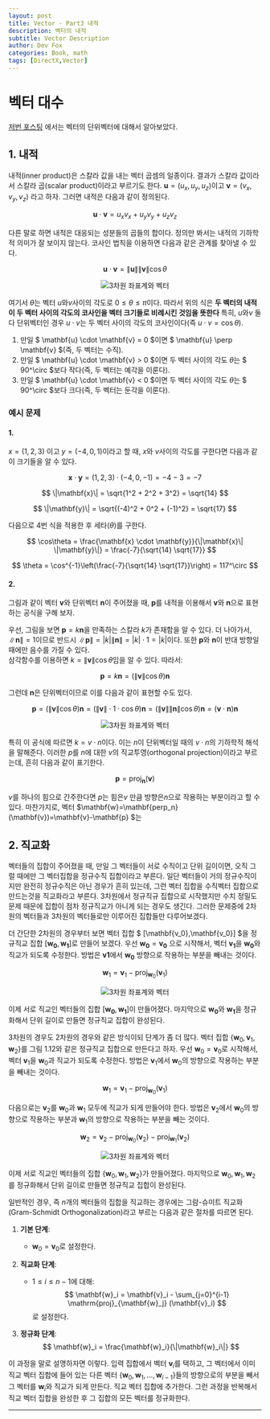 ```yaml
---
layout: post
title: Vector - Part3 내적
description: 벡터의 내적
subtitle: Vector Description
author: Dev Fox
categories: Book, math
tags: [DirectX,Vector]
---
```


# 벡터 대수

[저번 포스팅](https://dev-foxx.github.io/posts/Vector-Part2/) 에서는 벡터의 단위벡터에 대해서 알아보았다.

## 1. 내적

내적(inner product)은 스칼라 값을 내는 벡터 곱셈의 일종이다. 결과가 스칼라 값이라서 스칼라 곱(scalar product)이라고 부르기도 한다. $\mathbf{u} = (u_x, u_y, u_z)$이고
$\mathbf{v} = (v_x, v_y, v_z)$ 라고 하자. 그러면 내적은 다음과 같이 정의된다.

$$
\mathbf{u} \cdot \mathbf{v} = u_xv_x+u_yv_y+u_zv_z \tag{3}
$$

다른 말로 하면 내적은 대응되는 성분들의 곱들의 합이다. 정의만 봐서는 내적의 기하학적 의미가 잘 보이지 않는다. 코사인 법칙을 이용하면 다음과 같은 관계를 찾아낼 수 있다.



$$
\mathbf{u} \cdot \mathbf{v} = \|\mathbf{u}\| \|\mathbf{v}\| \cos \theta \tag{4}
$$

<div style="text-align: center;">
  <img src="https://github.com/user-attachments/assets/3ca04b68-d6dc-4bc5-b33f-c42cd46ee825" alt="3차원 좌표계와 벡터" />
  <p><em></em></p>
</div>


여기서 $\theta$는 벡터 $u$와$v$사이의 각도로 $0 \leq \theta \leq \pi$이다. 따라서 위의 식은 **두 벡터의 내적이 두 벡터 사이의 각도의 코사인을 벡터 크기들로 비례시킨 것임을 뜻한다** 특히, $u$와$v$ 둘 다 단위벡터인 경우 $u\cdot v$는 두 벡터 사이의 각도의 코사인이다(즉 $u  \cdot v = \cos\theta$).

1. 만일 $ \mathbf{u} \cdot \mathbf{v} = 0 $이면 $ \mathbf{u} \perp \mathbf{v} $(즉, 두 벡터는 수직).
2. 만일 $ \mathbf{u} \cdot \mathbf{v} > 0 $이면 두 벡터 사이의 각도 $\theta$는 $ 90^\circ $보다 작다(즉, 두 벡터는 예각을 이룬다).
3. 만일 $ \mathbf{u} \cdot \mathbf{v} < 0 $이면 두 벡터 사이의 각도 $\theta$는 $ 90^\circ $보다 크다(즉, 두 벡터는 둔각을 이룬다).

### 예시 문제

#### 1.

$x = (1,2,3)$ 이고 $y=(-4,0,1)$이라고 할 때, $x$와 $v$사이의 각도를 구한다면 다음과 같이 크기들을 알 수 있다.

$$
\mathbf{x} \cdot \mathbf{y} = (1, 2, 3) \cdot (-4, 0, -1) = -4 - 3 = -7
$$  

$$
\|\mathbf{x}\| = \sqrt{1^2 + 2^2 + 3^2} = \sqrt{14}
$$  

$$
\|\mathbf{y}\| = \sqrt{(-4)^2 + 0^2 + (-1)^2} = \sqrt{17}
$$

다음으로 4번 식을 적용한 후 세타($\theta$)를 구한다.

$$
\cos\theta = \frac{\mathbf{x} \cdot \mathbf{y}}{\|\mathbf{x}\| \|\mathbf{y}\|} = \frac{-7}{\sqrt{14} \sqrt{17}}
$$

$$
\theta = \cos^{-1}\left(\frac{-7}{\sqrt{14} \sqrt{17}}\right) = 117^\circ
$$

#### 2.


그림과 같이 벡터 $\mathbf{v}$와 단위벡터 $\mathbf{n}$이 주어졌을 때, $\mathbf{p}$를 내적을 이용해서 $\mathbf{v}$와 $\mathbf{n}$으로 표현하는 공식을 구해 보자.

우선, 그림을 보면 $\mathbf{p} = k\mathbf{n}$을 만족하는 스칼라 $k$가 존재함을 알 수 있다. 더 나아가서, $\|\mathbf{n}\| = 1$이므로 반드시 $\|\mathbf{p}\| = |k| \|\mathbf{n}\| = |k| \cdot 1 = |k|$이다. 또한 $\mathbf{p}$와 $\mathbf{n}$이 반대 방향일 때에만 음수를 가질 수 있다. <br>
삼각함수를 이용하면 $k = \|\mathbf{v}\| \cos\theta$임을 알 수 있다. 따라서:

$$
\mathbf{p} = k\mathbf{n} = (\|\mathbf{v}\| \cos\theta)\mathbf{n}
$$

그런데 $\mathbf{n}$은 단위벡터이므로 이를 다음과 같이 표현할 수도 있다.

$$
\mathbf{p} = (\|\mathbf{v}\| \cos\theta) \mathbf{n} = (\|\mathbf{v}\| \cdot 1 \cdot \cos\theta) \mathbf{n} = (\|\mathbf{v}\| \|\mathbf{n}\| \cos\theta) \mathbf{n} = (\mathbf{v} \cdot \mathbf{n}) \mathbf{n}
$$

<div style="text-align: center;">
  <img src="https://github.com/user-attachments/assets/2b1f2e67-a067-4418-851e-a95567b237b0" alt="3차원 좌표계와 벡터" />
  <p><em></em></p>
</div>

특히 이 공식에 따르면 $k = v\cdot n$이다. 이는 $n$이 단위벡터일 때의 $v\cdot n$의 기하학적 해석을 말해준다.
이러한 $p$를 $n$에 대한 $v$의 직교투영(orthogonal projection)이라고 부르는데, 흔히 다음과 같이 표기한다.

$$
\mathbf{p} = \mathrm{proj}_{\mathbf{n}} (\mathbf{v})
$$

$v$를 하나의 힘으로 간주한다면 $p$는 힘은$v$ 만큼 방향은$n$으로 작용하는 부분이라고 할 수 있다.
마찬가지로, 벡터 $\mathbf{w}=\mathbf{perp_n}(\mathbf{v})=\mathbf{v}-\mathbf{p} $는 

## 2. 직교화

벡터들의 집합이 주어졌을 때, 만일 그 벡터들이 서로 수직이고 단위 길이이면, 오직 그럴 때에만 
그 벡터집합을 정규수직 집합이라고 부른다. 일단 벡터들이 거의 정규수직이지만 완전히 정규수직은
아닌 경우가 흔히 있는데, 그런 벡터 집합을 수직벡터 집합으로 만드는것을 직교화라고 부른다.
3차원에서 정규직규 집합으로 시작했지만 수치 정밀도 문제 때문에 집합이 점차 정규직교가 아니게 되는 경우도 생긴다.
그러한 문제중에 2차원의 벡터들과 3차원의 벡터들로만 이루어진 집합들만 다루어보겠다.

더 간단한 2차원의 경우부터 보면 벡터 집합 $ [\mathbf{v_0},\mathbf{v_0}] $을 
정규직교 집합 $[\mathbf{w_0},\mathbf{w_1}]$로 만들어 보겠다. 우선 $\mathbf{w_0} = \mathbf{v_0}$
으로 시작해서, 벡터 $\mathbf{v_1}$을 $\mathbf{w_0}$와 직교가 되도록 수정한다. 방법은 $\mathbf{v1}$에서 $\mathbf{w_0}$
방향으로 작용하는 부분을 빼내는 것이다.

$$
\mathbf{w}_1 = \mathbf{v}_1 - \mathrm{proj}_{\mathbf{w}_0} (\mathbf{v}_1)
$$

<div style="text-align: center;">
  <img src="https://github.com/user-attachments/assets/850a7ccd-84d7-4ff1-ad0b-d31ca7018b01" alt="3차원 좌표계와 벡터" />
  <p><em></em></p>
</div>

이제 서로 직교인 벡터들의 집합 $[\mathbf{w_0},\mathbf{w_1}]$이 만들어졌다. 마지막으로
$\mathbf{w_0}$와 $\mathbf{w_1}$을 정규화해서 단위 길이로 만들면 정규직교 집합이 완성된다.

3차원의 경우도 2차원의 경우와 같은 방식이되 단계가 좀 더 많다. 
벡터 집합 $\{\mathbf{w}_0, \mathbf{v}_1, \mathbf{w}_2\}$를 그림 1.12와 같은 정규직교 집합으로 만든다고 하자. 
우선 $\mathbf{w}_0 = \mathbf{v}_0$로 시작해서, 벡터 $\mathbf{v}_1$을 $\mathbf{w}_0$과 직교가 되도록 수정한다. 방법은 $\mathbf{v}_1$에서 $\mathbf{w}_0$의 방향으로 작용하는 부분을 빼내는 것이다.

$$
\mathbf{w}_1 = \mathbf{v}_1 - \mathrm{proj}_{\mathbf{w}_0} (\mathbf{v}_1)
$$

다음으로는 $\mathbf{v}_2$를 $\mathbf{w}_0$과 $\mathbf{w}_1$ 모두에 직교가 되게 만들어야 한다. 방법은 $\mathbf{v}_2$에서 $\mathbf{w}_0$의 방향으로 작용하는 부분과 $\mathbf{w}_1$의 방향으로 작용하는 부분을 빼는 것이다.

$$
\mathbf{w}_2 = \mathbf{v}_2 - \mathrm{proj}_{\mathbf{w}_0} (\mathbf{v}_2) - \mathrm{proj}_{\mathbf{w}_1} (\mathbf{v}_2)
$$

<div style="text-align: center;">
  <img src="https://github.com/user-attachments/assets/9346caed-b5ab-488e-a517-94301854aa50" alt="3차원 좌표계와 벡터" />
  <p><em></em></p>
</div>

이제 서로 직교인 벡터들의 집합 $\{\mathbf{w}_0, \mathbf{w}_1, \mathbf{w}_2\}$가 만들어졌다. 마지막으로 $\mathbf{w}_0, \mathbf{w}_1, \mathbf{w}_2$를 정규화해서 단위 길이로 만들면 정규직교 집합이 완성된다.

일반적인 경우, 즉 $n$개의 벡터들의 집합을 직교하는 경우에는 그람-슈미트 직교화(Gram-Schmidt Orthogonalization)라고 부르는 다음과 같은 절차를 따르면 된다.


1. **기본 단계**: 
    - $\mathbf{w}_0 = \mathbf{v}_0$로 설정한다.

2. **직교화 단계**:
    - $1 \leq i \leq n - 1$에 대해:
      $$
      \mathbf{w}_i = \mathbf{v}_i - \sum_{j=0}^{i-1} \mathrm{proj}_{\mathbf{w}_j} (\mathbf{v}_i)
      $$
      로 설정한다.

3. **정규화 단계**:
    $$
    \mathbf{w}_i = \frac{\mathbf{w}_i}{\|\mathbf{w}_i\|}
    $$

이 과정을 말로 설명하자면 이렇다. 입력 집합에서 벡터 $\mathbf{v}_i$를 택하고, 그 벡터에서 이미 직교 벡터 집합에 들어 있는 다른 벡터 $\{\mathbf{w}_0, \mathbf{w}_1, \dots, \mathbf{w}_{i-1}\}$들의 방향으로의 부분을 빼서 그 벡터를 $\mathbf{w}_i$와 직교가 되게 만든다. 직교 벡터 집합에 추가한다. 그런 과정을 반복해서 직교 벡터 집합을 완성한 후 그 집합의 모든 벡터를 정규화한다.

---